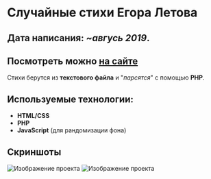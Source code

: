 # Случайные стихи Егора Летова

## Дата написания: *~авгусь 2019*.
## Посмотреть можно [на сайте](http://188.166.50.170/letovpoems/)

Стихи берутся из **текстового файла** и "*парсятся*" с помощью **PHP**.

## Используемые технологии:

- **HTML/CSS**
- **PHP**
- **JavaScript** (для рандомизации фона)

## Скриншоты

![Изображение проекта](https://i.ibb.co/p271jw3/1.png)
![Изображение проекта](https://i.ibb.co/GtyczzV/2.png)
